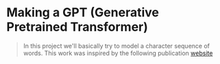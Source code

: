 # Making a GPT (Generative Pretrained Transformer)
> In this project we'll basically try to model a character sequence of words. This work was inspired by the following publication [website]("https://arxiv.org/pdf/1706.03762.pdf")



